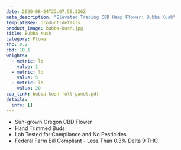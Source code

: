 ```yaml
---
date: 2020-08-24T23:07:59.226Z
meta_description: "Elevated Trading CBD Hemp Flower: Bubba Kush"
templateKey: product-details
product_image: bubba-kush.jpg
title: Bubba Kush
category: Flower
thc: 0.2
cbd: 10.1
weights:
  - metric: lb
    value: 1
  - metric: lb
    value: 5
  - metric: lb
    value: 20
coa_link: bubba-kush-full-panel.pdf
details:
  info: []
---
```



* Sun-grown Oregon CBD Flower
* Hand Trimmed Buds
* Lab Tested for Compliance and No Pesticides
* Federal Farm Bill Compliant - Less Than 0.3% Delta 9 THC